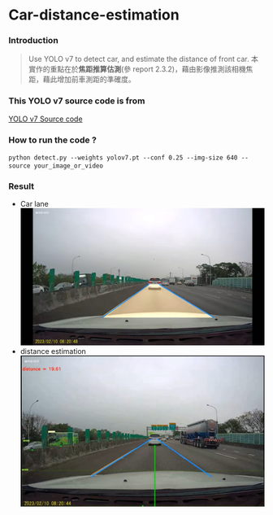 # Car-distance-estimation

### Introduction
> Use YOLO v7 to detect car, and estimate the distance of front car.
> 本實作的重點在於**焦距推算估測**(參 report 2.3.2)，藉由影像推測該相機焦距，藉此增加前車測距的準確度。

### This YOLO v7 source code is from
[YOLO v7 Source code](https://github.com/WongKinYiu/yolov7.git)

### How to run the code ?
```
python detect.py --weights yolov7.pt --conf 0.25 --img-size 640 --source your_image_or_video
```

### Result

* Car lane
  ![](./picture/001.jpg)
* distance estimation
  ![](./picture/002.png)
